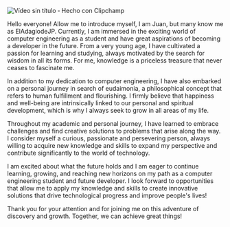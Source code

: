 
![Vídeo sin título ‐ Hecho con Clipchamp](https://github.com/ElAdagioDeJP/ElAdagioDeJP/assets/129967733/5a495818-9a86-48fc-8cd8-90f5631db346)

Hello everyone! Allow me to introduce myself, I am Juan, but many know me as ElAdagiodeJP. Currently, I am immersed in the exciting world of computer engineering as a student and have great aspirations of becoming a developer in the future. From a very young age, I have cultivated a passion for learning and studying, always motivated by the search for wisdom in all its forms. For me, knowledge is a priceless treasure that never ceases to fascinate me.

In addition to my dedication to computer engineering, I have also embarked on a personal journey in search of eudaimonia, a philosophical concept that refers to human fulfillment and flourishing. I firmly believe that happiness and well-being are intrinsically linked to our personal and spiritual development, which is why I always seek to grow in all areas of my life.

Throughout my academic and personal journey, I have learned to embrace challenges and find creative solutions to problems that arise along the way. I consider myself a curious, passionate and persevering person, always willing to acquire new knowledge and skills to expand my perspective and contribute significantly to the world of technology.

I am excited about what the future holds and I am eager to continue learning, growing, and reaching new horizons on my path as a computer engineering student and future developer. I look forward to opportunities that allow me to apply my knowledge and skills to create innovative solutions that drive technological progress and improve people's lives!

Thank you for your attention and for joining me on this adventure of discovery and growth. Together, we can achieve great things!
<!--

**ElAdagioDeJP/ElAdagioDeJP** is a ✨ _special_ ✨ repository because its `README.md` (this file) appears on your GitHub profile.

Here are some ideas to get you started:

- 🔭 I’m currently working on ...
- 🌱 I’m currently learning ...
- 👯 I’m looking to collaborate on ...
- 🤔 I’m looking for help with ...
- 💬 Ask me about ...
- 📫 How to reach me: ...
- 😄 Pronouns: ...
- ⚡ Fun fact: ...
-->
